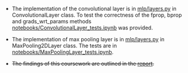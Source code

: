 * The implementation of the convolutional layer is in [mlp/layers.py](https://github.com/AndreasNeokleous/Machine-Learning-Practical/blob/master/coursework_2/mlp/layers.py)
 in ConvolutionalLayer class. To test the correctness of the fprop, bprop and grads_wrt_params methods [notebooks/ConvolutionalLayer_tests.ipynb](https://github.com/AndreasNeokleous/Machine-Learning-Practical/blob/master/coursework_2/notebooks/ConvolutionalLayer_tests.ipynb) was provided.
 
 * The implementation of max pooling layer is in [mlp/layers.py](https://github.com/AndreasNeokleous/Machine-Learning-Practical/blob/master/coursework_2/mlp/layers.py) 
 in MaxPooling2DLayer class. The tests are in [notebooks/MaxPoolingLayer_tests.ipynb](https://github.com/AndreasNeokleous/Machine-Learning-Practical/blob/master/coursework_2/notebooks/MaxPoolingLayer_tests.ipynb).
 
 * ~~The findings of this coursework are outlined in the [report](https://github.com/AndreasNeokleous/Machine-Learning-Practical/blob/master/coursework_2/report/coursework2.pdf).~~
